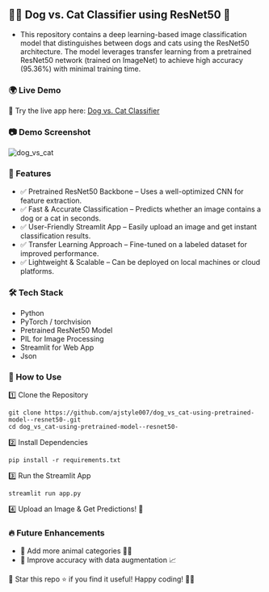 ## 🐶🐱 Dog vs. Cat Classifier using ResNet50 🚀

- This repository contains a deep learning-based image classification model that distinguishes between dogs and cats using the ResNet50 architecture. The model leverages transfer learning from a pretrained ResNet50 network (trained on ImageNet) to achieve high accuracy (95.36%) with minimal training time.

### 🌍 Live Demo
🚀 Try the live app here: [Dog vs. Cat Classifier](https://musk12-dog-cat-classifier-with-resnet-50.hf.space/)

### 📷 Demo Screenshot
![dog_vs_cat](https://github.com/user-attachments/assets/30a266c3-9a74-4b11-99b8-ab75bf18baeb)

### 📌 Features
- ✅ Pretrained ResNet50 Backbone – Uses a well-optimized CNN for feature extraction.
- ✅ Fast & Accurate Classification – Predicts whether an image contains a dog or a cat in seconds.
- ✅ User-Friendly Streamlit App – Easily upload an image and get instant classification results.
- ✅ Transfer Learning Approach – Fine-tuned on a labeled dataset for improved performance.
- ✅ Lightweight & Scalable – Can be deployed on local machines or cloud platforms.

### 🛠 Tech Stack
- Python
- PyTorch / torchvision
- Pretrained ResNet50 Model
- PIL for Image Processing
- Streamlit for Web App
- Json

### 🎯 How to Use
1️⃣ Clone the Repository
```
git clone https://github.com/ajstyle007/dog_vs_cat-using-pretrained-model--resnet50-.git
cd dog_vs_cat-using-pretrained-model--resnet50-
```
2️⃣ Install Dependencies
```
pip install -r requirements.txt
```
3️⃣ Run the Streamlit App
```
streamlit run app.py
```
4️⃣ Upload an Image & Get Predictions! 🎉

### 🔥 Future Enhancements
- 🔹 Add more animal categories 🦊🐰
- 🔹 Improve accuracy with data augmentation 📈


🚀 Star this repo ⭐ if you find it useful! Happy coding! 🐶🐱
